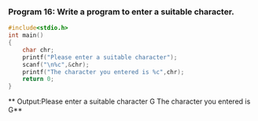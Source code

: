 ### Program 16: Write a program to enter a suitable character.
```c
#include<stdio.h>
int main()
{
	char chr;
	printf("Please enter a suitable character");
	scanf("\n%c",&chr);
	printf("The character you entered is %c",chr);
	return 0;
}
```
** Output:Please enter a suitable character G
The character you entered is G**
